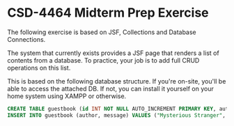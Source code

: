 # CSD-4464 Midterm Prep Exercise

The following exercise is based on JSF, Collections and Database Connections.

The system that currently exists provides a JSF page that renders a list of 
contents from a database. To practice, your job is to add full CRUD operations
on this list.

This is based on the following database structure. If you're on-site, you'll be
able to access the attached DB. If not, you can install it yourself on your home
system using XAMPP or otherwise.

```sql
CREATE TABLE guestbook (id INT NOT NULL AUTO_INCREMENT PRIMARY KEY, author VARCHAR(255), message TEXT);
INSERT INTO guestbook (author, message) VALUES ("Mysterious Stranger", "Lorem ipsum dolor sit amet, consectetur adipiscing elit. Duis non urna ut quam rhoncus tempus. Nam viverra neque a viverra vulputate. Nam sit amet viverra ante. Vestibulum ante ipsum primis in faucibus orci luctus et ultrices posuere cubilia Curae; Nunc nec dapibus massa. Nam id neque placerat, viverra ligula vitae, suscipit augue. Ut semper, ex hendrerit venenatis convallis, mi mi rhoncus lorem, pellentesque tristique est magna id massa. Praesent in luctus mi, id elementum elit. Vivamus a augue nec lectus mattis rutrum. Quisque ultricies erat libero, eget commodo nisi sodales nec. Phasellus tempor gravida vulputate. Maecenas ligula tellus, aliquam sed turpis sit amet, rhoncus faucibus mi. Proin ut fringilla nisl. Pellentesque porta sed ligula eget tempor. Aenean viverra est sed elit congue, sed blandit risus egestas. Fusce libero diam, faucibus in scelerisque quis, bibendum non velit.");
```